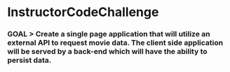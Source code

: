 # InstructorCodeChallenge
### GOAL   > Create a single page application that will utilize an external API to request movie data. The client side application will be served by a back-end which will have the ability to persist data.

